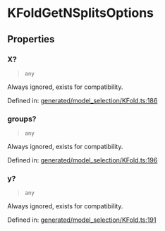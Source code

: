 # KFoldGetNSplitsOptions

## Properties

### X?

> `any`

Always ignored, exists for compatibility.

Defined in:  [generated/model\_selection/KFold.ts:186](https://github.com/transitive-bullshit/scikit-learn-ts/blob/122b3c0/packages/sklearn/src/generated/model_selection/KFold.ts#L186)

### groups?

> `any`

Always ignored, exists for compatibility.

Defined in:  [generated/model\_selection/KFold.ts:196](https://github.com/transitive-bullshit/scikit-learn-ts/blob/122b3c0/packages/sklearn/src/generated/model_selection/KFold.ts#L196)

### y?

> `any`

Always ignored, exists for compatibility.

Defined in:  [generated/model\_selection/KFold.ts:191](https://github.com/transitive-bullshit/scikit-learn-ts/blob/122b3c0/packages/sklearn/src/generated/model_selection/KFold.ts#L191)
